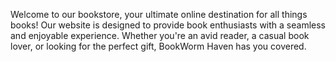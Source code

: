 Welcome to our bookstore, your ultimate online destination for all things books! Our website is designed to provide book enthusiasts with a seamless and enjoyable experience. Whether you're an avid reader, a casual book lover, or looking for the perfect gift, BookWorm Haven has you covered.


